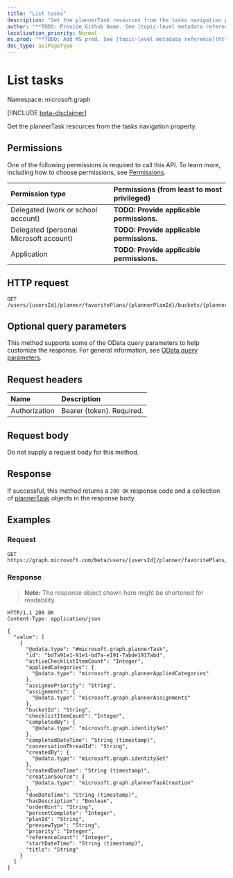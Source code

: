 ```yaml
---
title: "List tasks"
description: "Get the plannerTask resources from the tasks navigation property."
author: "**TODO: Provide Github Name. See [topic-level metadata reference](https://msgo.azurewebsites.net/add/document/guidelines/metadata.html#topic-level-metadata)**"
localization_priority: Normal
ms.prod: "**TODO: Add MS prod. See [topic-level metadata reference](https://msgo.azurewebsites.net/add/document/guidelines/metadata.html#topic-level-metadata)**"
doc_type: apiPageType
---
```


# List tasks
Namespace: microsoft.graph

[!INCLUDE [beta-disclaimer](../../includes/beta-disclaimer.md)]

Get the plannerTask resources from the tasks navigation property.

## Permissions
One of the following permissions is required to call this API. To learn more, including how to choose permissions, see [Permissions](/graph/permissions-reference).

|Permission type|Permissions (from least to most privileged)|
|:---|:---|
|Delegated (work or school account)|**TODO: Provide applicable permissions.**|
|Delegated (personal Microsoft account)|**TODO: Provide applicable permissions.**|
|Application|**TODO: Provide applicable permissions.**|

## HTTP request

<!-- {
  "blockType": "ignored"
}
-->
``` http
GET /users/{usersId}/planner/favoritePlans/{plannerPlanId}/buckets/{plannerBucketId}/tasks
```

## Optional query parameters
This method supports some of the OData query parameters to help customize the response. For general information, see [OData query parameters](/graph/query-parameters).

## Request headers
|Name|Description|
|:---|:---|
|Authorization|Bearer {token}. Required.|

## Request body
Do not supply a request body for this method.

## Response

If successful, this method returns a `200 OK` response code and a collection of [plannerTask](../resources/plannertask.md) objects in the response body.

## Examples

### Request
<!-- {
  "blockType": "request",
  "name": "list_plannertask"
}
-->
``` http
GET https://graph.microsoft.com/beta/users/{usersId}/planner/favoritePlans/{plannerPlanId}/buckets/{plannerBucketId}/tasks
```


### Response
>**Note:** The response object shown here might be shortened for readability.
<!-- {
  "blockType": "response",
  "truncated": true,
  "@odata.type": "Collection(microsoft.graph.plannerTask)"
}
-->
``` http
HTTP/1.1 200 OK
Content-Type: application/json

{
  "value": [
    {
      "@odata.type": "#microsoft.graph.plannerTask",
      "id": "bd7a91e1-91e1-bd7a-e191-7abde1917abd",
      "activeChecklistItemCount": "Integer",
      "appliedCategories": {
        "@odata.type": "microsoft.graph.plannerAppliedCategories"
      },
      "assigneePriority": "String",
      "assignments": {
        "@odata.type": "microsoft.graph.plannerAssignments"
      },
      "bucketId": "String",
      "checklistItemCount": "Integer",
      "completedBy": {
        "@odata.type": "microsoft.graph.identitySet"
      },
      "completedDateTime": "String (timestamp)",
      "conversationThreadId": "String",
      "createdBy": {
        "@odata.type": "microsoft.graph.identitySet"
      },
      "createdDateTime": "String (timestamp)",
      "creationSource": {
        "@odata.type": "microsoft.graph.plannerTaskCreation"
      },
      "dueDateTime": "String (timestamp)",
      "hasDescription": "Boolean",
      "orderHint": "String",
      "percentComplete": "Integer",
      "planId": "String",
      "previewType": "String",
      "priority": "Integer",
      "referenceCount": "Integer",
      "startDateTime": "String (timestamp)",
      "title": "String"
    }
  ]
}
```

